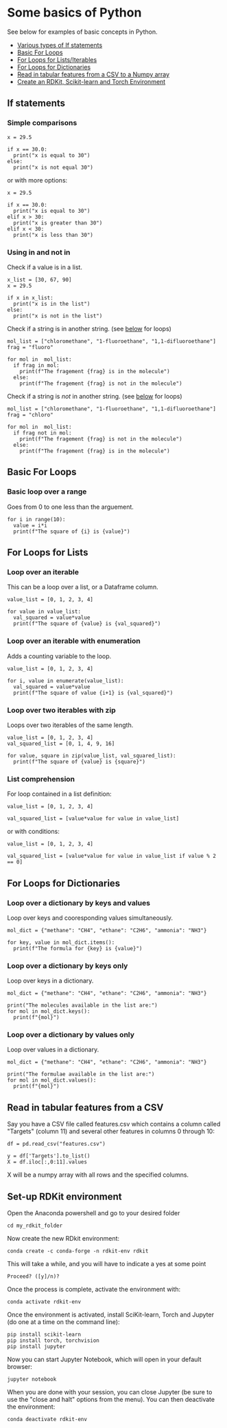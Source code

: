 # Some basics of Python
See below for examples of basic concepts in Python.

- [Various types of If statements](#if-statements) <br>
- [Basic For Loops](#basic-for-loops) <br>
- [For Loops for Lists/Iterables](#for-loops-for-lists) <br>
- [For Loops for Dictionaries](#for-loops-for-dictionaries) <br>
- [Read in tabular features from a CSV to a Numpy array](#read-in-tabular-features-from-a-csv) <br>
- [Create an RDKit, Scikit-learn and Torch Environment](#set-up-rdkit-environment) <br>

## If statements

### Simple comparisons
```
x = 29.5

if x == 30.0:
  print("x is equal to 30")
else:
  print("x is not equal 30")
```
or with more options:
```
x = 29.5

if x == 30.0:
  print("x is equal to 30")
elif x > 30:
  print("x is greater than 30")
elif x < 30:
  print("x is less than 30")
```
### Using in and not in
Check if a value is in a list.
```
x_list = [30, 67, 90]
x = 29.5

if x in x_list:
  print("x is in the list")
else:
  print("x is not in the list")
```
Check if a string is in another string. (see [below](#for-loops-for-lists) for loops)
```
mol_list = ["chloromethane", "1-fluoroethane", "1,1-difluoroethane"]
frag = "fluoro"

for mol in  mol_list:
  if frag in mol:
    print(f"The fragement {frag} is in the molecule")
  else:
    print(f"The fragement {frag} is not in the molecule")
```
Check if a string is *not* in another string. (see [below](#for-loops-for-lists) for loops)
```
mol_list = ["chloromethane", "1-fluoroethane", "1,1-difluoroethane"]
frag = "chloro"

for mol in  mol_list:
  if frag not in mol:
    print(f"The fragement {frag} is not in the molecule")
  else:
    print(f"The fragement {frag} is in the molecule")
```

## Basic For Loops 

### Basic loop over a range
Goes from 0 to one less than the arguement.
```
for i in range(10):
  value = i*i
  print(f"The square of {i} is {value}")
```

## For Loops for Lists
### Loop over an iterable
This can be a loop over a list, or a Dataframe column.
```
value_list = [0, 1, 2, 3, 4]

for value in value_list:
  val_squared = value*value
  print(f"The square of {value} is {val_squared}")
```
### Loop over an iterable with enumeration
Adds a counting variable to the loop.
```
value_list = [0, 1, 2, 3, 4]

for i, value in enumerate(value_list):
  val_squared = value*value
  print(f"The square of value {i+1} is {val_squared}")
```
### Loop over two iterables with zip
Loops over two iterables of the same length.
```
value_list = [0, 1, 2, 3, 4]
val_squared_list = [0, 1, 4, 9, 16]

for value, square in zip(value_list, val_squared_list):
  print(f"The square of {value} is {square}") 
```
### List comprehension
For loop contained in a list definition:
```
value_list = [0, 1, 2, 3, 4]

val_squared_list = [value*value for value in value_list]
```
or with conditions:
```
value_list = [0, 1, 2, 3, 4]

val_squared_list = [value*value for value in value_list if value % 2 == 0]
```

## For Loops for Dictionaries
### Loop over a dictionary by keys and values
Loop over keys and cooresponding values simultaneously.
```
mol_dict = {"methane": "CH4", "ethane": "C2H6", "ammonia": "NH3"}

for key, value in mol_dict.items():
  print(f"The formula for {key} is {value}")
```
### Loop over a dictionary by keys only
Loop over keys in a dictionary.
```
mol_dict = {"methane": "CH4", "ethane": "C2H6", "ammonia": "NH3"}

print("The molecules available in the list are:")
for mol in mol_dict.keys():
  print(f"{mol}")
```
### Loop over a dictionary by values only
Loop over values in a dictionary.
```
mol_dict = {"methane": "CH4", "ethane": "C2H6", "ammonia": "NH3"}

print("The formulae available in the list are:")
for mol in mol_dict.values():
  print(f"{mol}")
```

## Read in tabular features from a CSV
Say you have a CSV file called features.csv which contains a column called "Targets" (column 11) and several other features in columns 0 through 10:
```
df = pd.read_csv("features.csv")

y = df['Targets'].to_list()
X = df.iloc[:,0:11].values
```
X will be a numpy array with all rows and the specified columns.


## Set-up RDKit environment
Open the Anaconda powershell and go to your desired folder
```
cd my_rdkit_folder
```
Now create the new RDkit environment:
```
conda create -c conda-forge -n rdkit-env rdkit
```
This will take a while, and you will have to indicate a yes at some point
```
Proceed? ([y]/n)?
```
Once the process is complete, activate the environment with:
```
conda activate rdkit-env
```
Once the environment is activated, install SciKit-learn, Torch and Jupyter (do one at a time on the command line):
```
pip install scikit-learn
pip install torch, torchvision
pip install jupyter
```
Now you can start Jupyter Notebook, which will open in your default browser:
```
jupyter notebook
```
When you are done with your session, you can close Jupyter (be sure to use the "close and halt" options from the menu). You can then deactivate the environment:
```
conda deactivate rdkit-env
```
